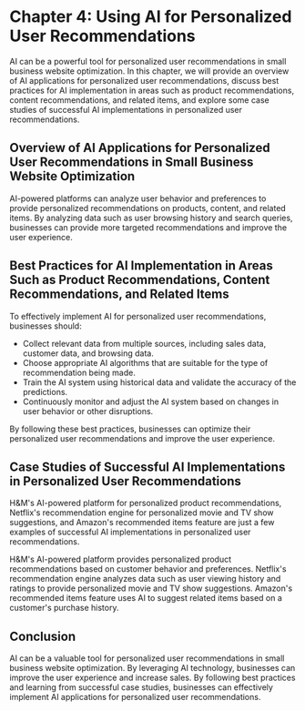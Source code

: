 Chapter 4: Using AI for Personalized User Recommendations
=========================================================

AI can be a powerful tool for personalized user recommendations in small business website optimization. In this chapter, we will provide an overview of AI applications for personalized user recommendations, discuss best practices for AI implementation in areas such as product recommendations, content recommendations, and related items, and explore some case studies of successful AI implementations in personalized user recommendations.

Overview of AI Applications for Personalized User Recommendations in Small Business Website Optimization
--------------------------------------------------------------------------------------------------------

AI-powered platforms can analyze user behavior and preferences to provide personalized recommendations on products, content, and related items. By analyzing data such as user browsing history and search queries, businesses can provide more targeted recommendations and improve the user experience.

Best Practices for AI Implementation in Areas Such as Product Recommendations, Content Recommendations, and Related Items
-------------------------------------------------------------------------------------------------------------------------

To effectively implement AI for personalized user recommendations, businesses should:

* Collect relevant data from multiple sources, including sales data, customer data, and browsing data.
* Choose appropriate AI algorithms that are suitable for the type of recommendation being made.
* Train the AI system using historical data and validate the accuracy of the predictions.
* Continuously monitor and adjust the AI system based on changes in user behavior or other disruptions.

By following these best practices, businesses can optimize their personalized user recommendations and improve the user experience.

Case Studies of Successful AI Implementations in Personalized User Recommendations
----------------------------------------------------------------------------------

H\&M's AI-powered platform for personalized product recommendations, Netflix's recommendation engine for personalized movie and TV show suggestions, and Amazon's recommended items feature are just a few examples of successful AI implementations in personalized user recommendations.

H\&M's AI-powered platform provides personalized product recommendations based on customer behavior and preferences. Netflix's recommendation engine analyzes data such as user viewing history and ratings to provide personalized movie and TV show suggestions. Amazon's recommended items feature uses AI to suggest related items based on a customer's purchase history.

Conclusion
----------

AI can be a valuable tool for personalized user recommendations in small business website optimization. By leveraging AI technology, businesses can improve the user experience and increase sales. By following best practices and learning from successful case studies, businesses can effectively implement AI applications for personalized user recommendations.
